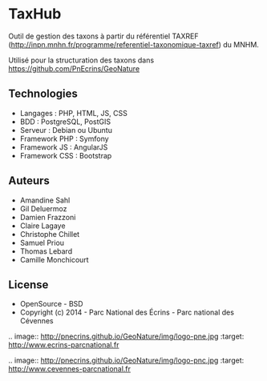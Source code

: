 TaxHub
=========

Outil de gestion des taxons à partir du référentiel TAXREF (http://inpn.mnhn.fr/programme/referentiel-taxonomique-taxref) du MNHM.

Utilisé pour la structuration des taxons dans https://github.com/PnEcrins/GeoNature


Technologies
------------

- Langages : PHP, HTML, JS, CSS
- BDD : PostgreSQL, PostGIS
- Serveur : Debian ou Ubuntu
- Framework PHP : Symfony
- Framework JS : AngularJS
- Framework CSS : Bootstrap

Auteurs
-------

- Amandine Sahl
- Gil Deluermoz
- Damien Frazzoni
- Claire Lagaye
- Christophe Chillet
- Samuel Priou
- Thomas Lebard
- Camille Monchicourt

License
-------

* OpenSource - BSD
* Copyright (c) 2014 - Parc National des Écrins - Parc national des Cévennes


.. image:: http://pnecrins.github.io/GeoNature/img/logo-pne.jpg
    :target: http://www.ecrins-parcnational.fr

.. image:: http://pnecrins.github.io/GeoNature/img/logo-pnc.jpg
    :target: http://www.cevennes-parcnational.fr
